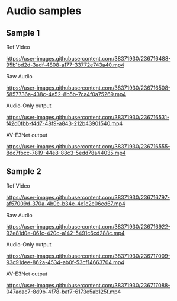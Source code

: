 <h1>Audio samples</h1>
<h2>Sample 1</h2>
Ref Video


https://user-images.githubusercontent.com/38371930/236716488-95b1bd2d-3adf-4808-a177-33772e743a40.mp4


Raw Audio



https://user-images.githubusercontent.com/38371930/236716508-5857736a-438c-4e52-8b5b-7ca4f0a75269.mp4



Audio-Only output



https://user-images.githubusercontent.com/38371930/236716531-f42d0fbb-f4d7-48f9-a843-212b43901540.mp4


AV-E3Net output




https://user-images.githubusercontent.com/38371930/236716555-8dc7fbcc-7819-44e8-88c3-5edd78a44035.mp4

<h2>Sample 2</h2>
Ref Video


https://user-images.githubusercontent.com/38371930/236716797-af57009d-370a-4b0e-b34e-4e1c2e06ed67.mp4

Raw Audio

https://user-images.githubusercontent.com/38371930/236716922-92e81d0e-061c-420c-a142-5491c6cd288c.mp4

Audio-Only output


https://user-images.githubusercontent.com/38371930/236717009-93c91dee-862a-4534-ab0f-53cf14663704.mp4

AV-E3Net output


https://user-images.githubusercontent.com/38371930/236717088-047adac7-8d9b-4f78-baf7-6173e5ab125f.mp4

